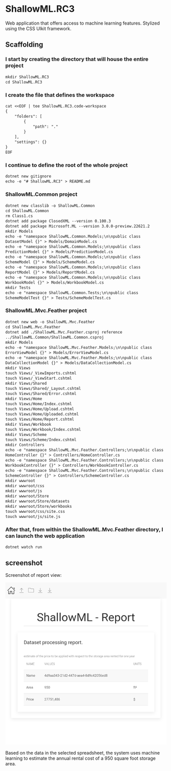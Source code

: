 # ShallowML.RC3

Web application that offers access to machine learning features.
Stylized using the CSS UIkit framework.

## Scaffolding

### I start by creating the directory that will house the entire project

```shell
mkdir ShallowML.RC3
cd ShallowML.RC3
```

### I create the file that defines the workspace

```shell
cat <<EOF | tee ShallowML.RC3.code-workspace
{
	"folders": [
		{
			"path": "."
		}
	],
	"settings": {}
}
EOF
```

### I continue to define the root of the whole project

```shell
dotnet new gitignore
echo -e "# ShallowML.RC3" > README.md
```

### ShallowML.Common project

```shell
dotnet new classlib -o ShallowML.Common
cd ShallowML.Common
rm Class1.cs
dotnet add package ClosedXML --version 0.100.3
dotnet add package Microsoft.ML --version 3.0.0-preview.22621.2
mkdir Models
echo -e "namespace ShallowML.Common.Models;\n\npublic class DatasetModel {}" > Models/DomainModel.cs
echo -e "namespace ShallowML.Common.Models;\n\npublic class PredictionModel {}" > Models/PredictionModel.cs
echo -e "namespace ShallowML.Common.Models;\n\npublic class SchemeModel {}" > Models/SchemeModel.cs
echo -e "namespace ShallowML.Common.Models;\n\npublic class ReportModel {}" > Models/ReportModel.cs
echo -e "namespace ShallowML.Common.Models;\n\npublic class WorkbookModel {}" > Models/WorkbookModel.cs
mkdir Tests
echo -e "namespace ShallowML.Common.Tests;\n\npublic class SchemeModelTest {}" > Tests/SchemeModelTest.cs
```

### ShallowML.Mvc.Feather project

```shell
dotnet new web -o ShallowML.Mvc.Feather
cd ShallowML.Mvc.Feather
dotnet add ./ShallowML.Mvc.Feather.csproj reference ../ShallowML.Common/ShallowML.Common.csproj
mkdir Models
echo -e "namespace ShallowML.Mvc.Feather.Models;\n\npublic class ErrorViewModel {}" > Models/ErrorViewModel.cs
echo -e "namespace ShallowML.Mvc.Feather.Models;\n\npublic class DataCollectionModel {}" > Models/DataCollectionModel.cs
mkdir Views
touch Views/_ViewImports.cshtml
touch Views/_ViewStart.cshtml
mkdir Views/Shared
touch Views/Shared/_Layout.cshtml
touch Views/Shared/Error.cshtml
mkdir Views/Home
touch Views/Home/Index.cshtml
touch Views/Home/Upload.cshtml
touch Views/Home/Uploaded.cshtml
touch Views/Home/Report.cshtml
mkdir Views/Workbook
touch Views/Workbook/Index.cshtml
mkdir Views/Scheme
touch Views/Scheme/Index.cshtml
mkdir Controllers
echo -e "namespace ShallowML.Mvc.Feather.Controllers;\n\npublic class HomeController {}" > Controllers/HomeController.cs
echo -e "namespace ShallowML.Mvc.Feather.Controllers;\n\npublic class WorkbookController {}" > Controllers/WorkbookController.cs
echo -e "namespace ShallowML.Mvc.Feather.Controllers;\n\npublic class SchemeController {}" > Controllers/SchemeController.cs
mkdir wwwroot
mkdir wwwroot/css
mkdir wwwroot/js
mkdir wwwroot/Store
mkdir wwwroot/Store/datasets
mkdir wwwroot/Store/workbooks
touch wwwroot/css/site.css
touch wwwroot/js/site.js
```

### After that, from within the ShallowML.Mvc.Feather directory, I can launch the web application

```shell
dotnet watch run
```

## screenshot

Screenshot of report view:

![report](screenshots/ShallowML_Home_Report.png)

Based on the data in the selected spreadsheet, the system uses machine learning to estimate the annual rental cost of a 950 square foot storage area.

